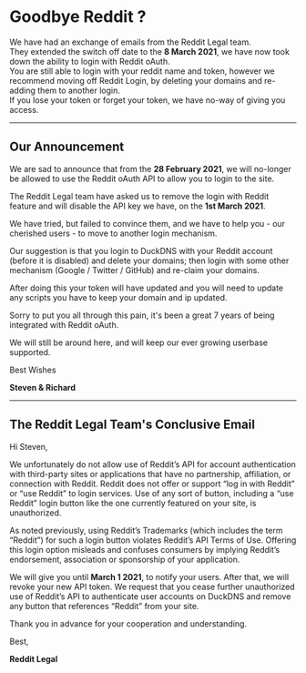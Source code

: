 # Goodbye Reddit ?

We have had an exchange of emails from the Reddit Legal team.  
They extended the switch off date to the **8 March 2021**, we have now took down the ability to login with Reddit oAuth.  
You are still able to login with your reddit name and token, however we recommend moving off Reddit Login, by deleting your domains and re-adding them to another login.  
If you lose your token or forget your token, we have no-way of giving you access.

---

## Our Announcement

We are sad to announce that from the **28 February 2021**, we will no-longer be allowed to use the Reddit oAuth API to allow you to login to the site.

The Reddit Legal team have asked us to remove the login with Reddit feature and will disable the API key we have, on the **1st March 2021**.

We have tried, but failed to convince them, and we have to help you - our cherished users - to move to another login mechanism.

Our suggestion is that you login to DuckDNS with your Reddit account (before it is disabled) and delete your domains; then login with some other mechanism (Google / Twitter / GitHub) and re-claim your domains.

After doing this your token will have updated and you will need to update any scripts you have to keep your domain and ip updated.

Sorry to put you all through this pain, it's been a great 7 years of being integrated with Reddit oAuth.

We will still be around here, and will keep our ever growing userbase supported.

Best Wishes

**Steven & Richard**

---

## The Reddit Legal Team's Conclusive Email

Hi Steven,

We unfortunately do not allow use of Reddit’s API for account authentication with third-party sites or applications that have no partnership, affiliation, or connection with Reddit. Reddit does not offer or support “log in with Reddit” or “use Reddit” to login services. Use of any sort of button, including a “use Reddit” login button like the one currently featured on your site, is unauthorized.

As noted previously, using Reddit’s Trademarks (which includes the term “Reddit”) for such a login button violates Reddit’s API Terms of Use. Offering this login option misleads and confuses consumers by implying Reddit’s endorsement, association or sponsorship of your application.

We will give you until **March 1 2021**, to notify your users. After that, we will revoke your new API token. We request that you cease further unauthorized use of Reddit’s API to authenticate user accounts on DuckDNS and remove any button that references “Reddit” from your site.

Thank you in advance for your cooperation and understanding.

Best,

**Reddit Legal**
